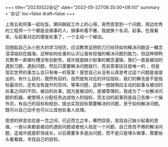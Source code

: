 +++
title="20230522杂记"
date="2023-05-22T08:35:00+08:00"
summary = '杂记'
toc=false
draft=false
+++

上周五和同事一起吃饭，期间聊起工作上的心得，突然意思到一个问题，周边优秀的工程师一个个都是会搞事的人，搞事听着不雅，我就换个名词，起事。在我看来，与起事对应的便是处事了，一个主动一个被动。

回想起自己从小到大的学习经历，应试教育这把刻刀已经将如何解决问题这一概念深深铭刻在脑海，这种如何处事的认识让我有较强的解决问题的能力，但这种填鸭式教育一直被吐槽没有创新性，或许就是缺少起事的概念灌输，我们一直是被动的遇到习题，遇到问题，然后只需要解决问题就行，而且答案往往是唯一的 ，但是现实世界的事怎么会只有唯一的答案！感觉自己从没有认真思考过这个问题是谁提出的，有什么目的，既然有目的，自然就有对应的评估指标，我们的解法是不是指标最优的，还有没有提升的空间，等等问题，这样一想就明白主动的起事与被动的处事之间的不同，被动的处事，因为是被动的，是被管理的，我成为了一台解决问题的机器，被使用人分配任务达成他人的指标，而主动的起事则是自己去做一个操作员，有自己的目标和规划，提出实现目标需要解决的问题，至于如何解决问题，既可以自己动手也可以让其他处事人处理。

思想的转变往往是一念之间，已近而立之年，蓦然回首，发现自己缺少起事的思维，一直以来都是被动的遇到问题或者他人指定一个问题，自己孜孜不倦的解决问题，这或许就是职场成长，以后需要多多提出问题，而不是只是埋头做事，需要抬头看看路，寻找自己的目标。
